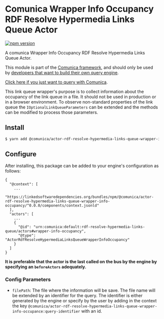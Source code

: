 # Comunica Wrapper Info Occupancy RDF Resolve Hypermedia Links Queue Actor

[![npm version](https://badge.fury.io/js/%40comunica%2Factor-rdf-resolve-hypermedia-links-queue-wrapper-info-occupancy.svg)](https://www.npmjs.com/package/@comunica/actor-rdf-resolve-hypermedia-links-queue-wrapper-info-occupancy)

A comunica Wrapper Info Occupancy RDF Resolve Hypermedia Links Queue Actor.

This module is part of the [Comunica framework](https://github.com/comunica/comunica),
and should only be used by [developers that want to build their own query engine](https://comunica.dev/docs/modify/).

[Click here if you just want to query with Comunica](https://comunica.dev/docs/query/).

This link queue wrapper's purpose is to collect information about the occupancy of the link queue in a file.
It should not be used in production or in a browser environment.
To observe non-standard properties of the link queue the `IOptionalLinkQueueParameters` can be extended and the methods can be modified to process those parameters.
## Install

```bash
$ yarn add @comunica/actor-rdf-resolve-hypermedia-links-queue-wrapper-info-occupancy
```

## Configure

After installing, this package can be added to your engine's configuration as follows:
```text
{
  "@context": [
    ...
    "https://linkedsoftwaredependencies.org/bundles/npm/@comunica/actor-rdf-resolve-hypermedia-links-queue-wrapper-info-occupancy/^0.0.0/components/context.jsonld"
  ],
  "actors": [
    ...
    {
      "@id": "urn:comunica:default:rdf-resolve-hypermedia-links-queue/actors#wrapper-info-occupancy",
      "@type": "ActorRdfResolveHypermediaLinksQueueWrapperInfoOccupancy"
    }
  ]
}
```
**It is preferable that the actor is the last called on the bus by the engine by specifying an `beforeActors` adequately.**
### Config Parameters

* `filePath`: The file where the information will be save.
The file name will be extended by an identifier for the query.
The identifier is either generated by the engine or specify by the user by adding in the
context the key `@comunica/actor-rdf-resolve-hypermedia-links-queue-wrapper-info-occupance:query-identifier`
with an id.
